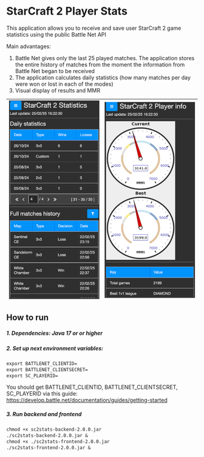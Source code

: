 # StarCraft 2 Player Stats

This application allows you to receive and save user StarCraft 2 game statistics using the public Battle Net API

Main advantages:
1. Battle Net gives only the last 25 played matches. The application stores the entire history of matches from the moment the information from Battle Net began to be received
2. The application calculates daily statistics (how many matches per day were won or lost in each of the modes)
3. Visual display of results and MMR

| ![Screenshot](misc/screen3.png) | ![Screenshot](misc/screen4.png) |
|---------------------------------|---------------------------------|

## How to run

##### 1. Dependencies: Java 17 or or higher

##### 2. Set up next environment variables:
```
export BATTLENET_CLIENTID=
export BATTLENET_CLIENTSECRET=
export SC_PLAYERID=
```

You should get BATTLENET_CLIENTID, BATTLENET_CLIENTSECRET, SC_PLAYERID via this guide: https://develop.battle.net/documentation/guides/getting-started

##### 3. Run backend and frontend

```
chmod +x sc2stats-backend-2.0.0.jar
./sc2stats-backend-2.0.0.jar &
chmod +x ./sc2stats-frontend-2.0.0.jar 
./sc2stats-frontend-2.0.0.jar &
```
